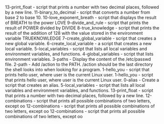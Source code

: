13-print_float - script that prints a number with two decimal places, followed by a new line.
11-binary_to_decimal - script that converts a number from base 2 to base 10.
10-love_exponent_breath - script that displays the result of BREATH to the power LOVE
9-divide_and_rule - script that prints the result of POWER divided by DIVIDE
8-true_knowledge - script that prints the result of the addition of 128 with the value stored in the environment variable TRUEKNOWLEDGE
7-create_global_variable - script that creates a new global variable.
6-create_local_variable - a script that creates a new local variable.
5-local_variables - script that lists all local variables and environment variables, and functions.
4-global_variables - script that lists environment variables.
3-paths - Display the content of the /etc/passwd file.
2-path - Add /action to the PATH. /action should be the last directory the shell looks into when looking for a program.
1-hello_you - script that prints hello user, where user is the current Linux user.
1-hello_you - script that prints hello user, where user is the current Linux user.
0-alias - Create a script that creates an alias.
5-local_variables - script that lists all local variables and environment variables, and functions.
13-print_float - script that prints a number with two decimal places, followed by a new line.
12-combinations - script that prints all possible combinations of two letters, except oo
12-combinations - script that prints all possible combinations of two letters, except oo
12-combinations - script that prints all possible combinations of two letters, except oo
